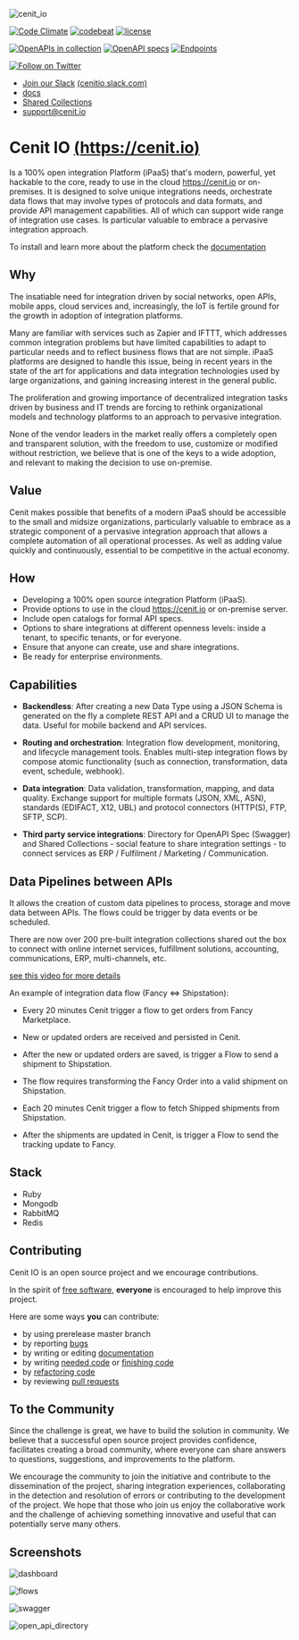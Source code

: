 ![cenit_io](https://user-images.githubusercontent.com/4213488/40578188-bcbf8a58-60c4-11e8-96d7-19842c348c5e.png)

[![Code Climate](https://codeclimate.com/github/openjaf/cenit/badges/gpa.svg)](https://codeclimate.com/github/openjaf/cenit)
[![codebeat](https://codebeat.co/badges/1b596784-b6c1-4ce7-b739-c91b873e4b5d)](https://codebeat.co/projects/github-com-cenit-io-cenit)
[![license](https://img.shields.io/packagist/l/doctrine/orm.svg)]()

[![OpenAPIs in collection][numApis-image]][apisDir-link]
[![OpenAPI specs][numSpecs-image]][apisDir-link]
[![Endpoints][endpoints-image]][apisDir-link]

[![Follow on Twitter][twitterFollow-image]][twitterFollow-link]


* [Join our Slack][join-slack-link]
[(cenitio.slack.com)][join-slack-link]
* [docs](https://cenit-io.github.io/docs)
* [Shared Collections](https://cenit.io/setup~shared_collection)
* support@cenit.io

# Cenit IO [(https://cenit.io)](https://cenit.io)

Is a 100% open integration Platform (iPaaS) that's modern, powerful, yet hackable to the core, ready to use in the cloud https://cenit.io or on-premises. It is designed to solve unique integrations needs, orchestrate data flows that may involve types of protocols and data formats, and provide API management capabilities. All of which can support wide range of integration use cases. Is particular valuable to embrace a pervasive integration approach.

To install and learn more about the platform check the [documentation](https://cenit-io.github.io/docs)

## Why

The insatiable need for integration driven by social networks, open APIs, mobile apps, cloud services and, increasingly, the IoT is fertile ground for the growth in adoption of integration platforms.

Many are familiar with services such as Zapier and IFTTT, which addresses common integration problems but have limited capabilities to adapt to particular needs and to reflect business flows that are not simple. iPaaS platforms are designed to handle this issue, being in recent years in the state of the art for applications and data integration technologies used by large organizations, and gaining increasing interest in the general public.

The proliferation and growing importance of decentralized integration tasks driven by business and IT trends are forcing to rethink organizational models and technology platforms to an approach to pervasive integration.

None of the vendor leaders in the market really offers a completely open and transparent solution, with the freedom to use, customize or modified without restriction, we believe that is one of the keys to a wide adoption, and relevant to making the decision to use on-premise.

## Value

Cenit makes possible that benefits of a modern iPaaS should be accessible to the small and midsize organizations, particularly valuable to embrace as a strategic component of a pervasive integration approach that allows a complete automation of all operational processes. As well as adding value quickly and continuously, essential to be competitive in the actual economy.

## How

* Developing a 100% open source integration Platform (iPaaS).
* Provide options to use in the cloud https://cenit.io or on-premise server.
* Include open catalogs for formal API specs.
* Options to share integrations at different openness levels: inside a tenant, to specific tenants, or for everyone.
* Ensure that anyone can create, use and share integrations.
* Be ready for enterprise environments.

## Capabilities

* **Backendless**: After creating a new Data Type using a JSON Schema is generated on the fly a complete REST API and a CRUD UI to manage the data. Useful for mobile backend and API services.

* **Routing and orchestration**: Integration flow development, monitoring, and lifecycle management tools. Enables multi-step integration flows by compose atomic functionality (such as connection, transformation, data event, schedule, webhook).

* **Data integration**: Data validation, transformation, mapping, and data quality. Exchange support for multiple formats (JSON, XML, ASN), standards (EDIFACT, X12, UBL) and protocol connectors (HTTP(S), FTP, SFTP, SCP).

* **Third party service integrations**: Directory for OpenAPI Spec (Swagger) and Shared Collections - social feature to share integration settings - to connect services as ERP / Fulfilment / Marketing / Communication.


## Data Pipelines between APIs

It allows the creation of custom data pipelines to process, storage and move data between APIs. The flows could be trigger by data events or be scheduled.

There are now over 200 pre-built integration collections shared out the box to connect with online internet services,
fulfillment solutions, accounting, communications, ERP, multi-channels, etc.

[see this video for more details](https://youtu.be/IOEbTtEv8MQ)

An example of integration data flow (Fancy <=> Shipstation):

* Every 20 minutes Cenit trigger a flow to get orders from Fancy Marketplace.

* New or updated orders are received and persisted in Cenit.

* After the new or updated orders are saved, is trigger a Flow to send a shipment to Shipstation.

* The flow requires transforming the Fancy Order into a valid shipment on Shipstation.

* Each 20 minutes Cenit trigger a flow to fetch Shipped shipments from Shipstation.

* After the shipments are updated in Cenit, is trigger a Flow to send the tracking update to Fancy.

## Stack

* Ruby
* Mongodb
* RabbitMQ
* Redis

## Contributing

Cenit IO is an open source project and we encourage contributions.

In the spirit of [free software](http://www.fsf.org/licensing/essays/free-sw.html), **everyone** is encouraged to help
improve this project.

Here are some ways **you** can contribute:

* by using prerelease master branch
* by reporting [bugs](https://github.com/cenit-io/cenit/issues/new)
* by writing or editing [documentation](https://github.com/cenit-io/docs)
* by writing [needed code](https://github.com/cenit-io/cenit/labels/feature_request) or [finishing code](https://github.com/cenit-io/cenit/labels/address_feedback)
* by [refactoring code](https://github.com/cenit-io/cenit/labels/address_feedback)
* by reviewing [pull requests](https://github.com/cenit-io/cenit/pulls)

## To the Community

Since the challenge is great, we have to build the solution in community. We believe that a successful open source project provides confidence, facilitates creating a broad community, where everyone can share answers to questions, suggestions, and improvements to the platform.

We encourage the community to join the initiative and contribute to the dissemination of the project, sharing integration experiences, collaborating in the detection and resolution of errors or contributing to the development of the project. We hope that those who join us enjoy the collaborative work and the challenge of achieving something innovative and useful that can potentially serve many others.

## Screenshots

![dashboard](https://user-images.githubusercontent.com/4213488/40578423-8b132dc6-60c8-11e8-8754-e3d4f3fa95df.png)

![flows](https://user-images.githubusercontent.com/4213488/40578271-dad7e700-60c5-11e8-9eb3-0d1b75c69461.png)

![swagger](https://user-images.githubusercontent.com/4213488/40578290-4ca8697c-60c6-11e8-979f-b953d5dfb30c.png)

![open_api_directory](https://user-images.githubusercontent.com/4213488/40578339-41b5f844-60c7-11e8-8676-26a4ee494582.png)

[numApis-image]: https://api.apis.guru/badges/apis_in_collection.svg
[numSpecs-image]: https://api.apis.guru/badges/openapi_specs.svg
[endpoints-image]: https://api.apis.guru/badges/endpoints.svg
[apisDir-link]: https://github.com/APIs-guru/openapi-directory/tree/master/APIs
[twitterFollow-image]: https://img.shields.io/twitter/follow/cenit_io.svg?style=social
[twitterFollow-link]: https://twitter.com/intent/follow?screen_name=cenit_io
[join-slack-link]:
https://join.slack.com/t/cenitio/shared_invite/zt-dbyetpo7-TkCDlUfN30VnmntK~ujx2g
